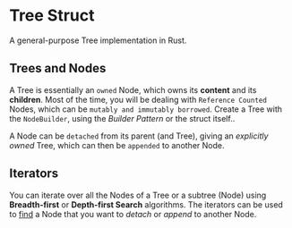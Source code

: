 # Tree Struct

A general-purpose Tree implementation in Rust.

## Trees and Nodes

A Tree is essentially an `owned` Node, which owns its **content** and its **children**.
Most of the time, you will be dealing with `Reference Counted` Nodes, which can be `mutably and immutably borrowed`.
Create a Tree with the `NodeBuilder`, using the *Builder Pattern* or the struct itself..

A Node can be `detached` from its parent (and Tree), giving an *explicitly owned* Tree, which can then be `appended` to another Node.

## Iterators

You can iterate over all the Nodes of a Tree or a subtree (Node) using **Breadth-first** or **Depth-first Search** algorithms.
The iterators can be used to [find](https://doc.rust-lang.org/core/iter/trait.Iterator.html#method.find) a Node that you want to *detach* or *append* to another Node.
